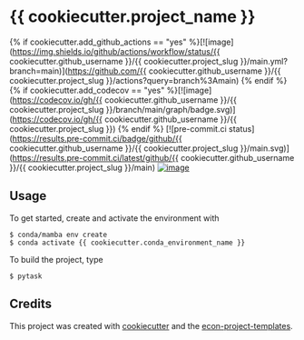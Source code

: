 # {{ cookiecutter.project_name }}

{% if cookiecutter.add_github_actions == "yes"
%}[![image](https://img.shields.io/github/actions/workflow/status/{{
cookiecutter.github_username }}/{{ cookiecutter.project_slug
}}/main.yml?branch=main)](https://github.com/{{ cookiecutter.github_username }}/{{
cookiecutter.project_slug }}/actions?query=branch%3Amain) {% endif %} {% if cookiecutter.add_codecov == "yes" %}[![image](https://codecov.io/gh/{{ cookiecutter.github_username }}/{{ cookiecutter.project_slug }}/branch/main/graph/badge.svg)](https://codecov.io/gh/{{ cookiecutter.github_username }}/{{ cookiecutter.project_slug }})
{% endif %}
[![pre-commit.ci status](https://results.pre-commit.ci/badge/github/{{ cookiecutter.github_username }}/{{ cookiecutter.project_slug }}/main.svg)](https://results.pre-commit.ci/latest/github/{{ cookiecutter.github_username }}/{{ cookiecutter.project_slug }}/main)
[![image](https://img.shields.io/badge/code%20style-black-000000.svg)](https://github.com/psf/black)

## Usage

To get started, create and activate the environment with

```console
$ conda/mamba env create
$ conda activate {{ cookiecutter.conda_environment_name }}
```

To build the project, type

```console
$ pytask
```

## Credits

This project was created with [cookiecutter](https://github.com/audreyr/cookiecutter)
and the
[econ-project-templates](https://github.com/OpenSourceEconomics/econ-project-templates).
